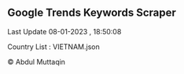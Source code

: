 

## Google Trends Keywords Scraper 
 
Last Update 08-01-2023 , 18:50:08

Country List :
VIETNAM.json



© Abdul Muttaqin 
